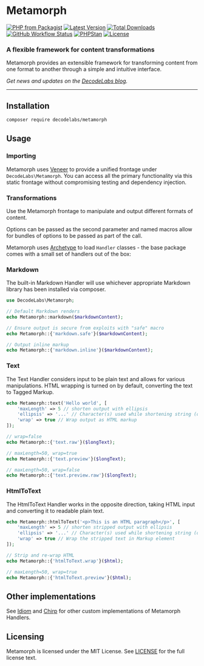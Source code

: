 # Metamorph

[![PHP from Packagist](https://img.shields.io/packagist/php-v/decodelabs/metamorph?style=flat)](https://packagist.org/packages/decodelabs/metamorph)
[![Latest Version](https://img.shields.io/packagist/v/decodelabs/metamorph.svg?style=flat)](https://packagist.org/packages/decodelabs/metamorph)
[![Total Downloads](https://img.shields.io/packagist/dt/decodelabs/metamorph.svg?style=flat)](https://packagist.org/packages/decodelabs/metamorph)
[![GitHub Workflow Status](https://img.shields.io/github/actions/workflow/status/decodelabs/metamorph/integrate.yml?branch=develop)](https://github.com/decodelabs/metamorph/actions/workflows/integrate.yml)
[![PHPStan](https://img.shields.io/badge/PHPStan-enabled-44CC11.svg?longCache=true&style=flat)](https://github.com/phpstan/phpstan)
[![License](https://img.shields.io/packagist/l/decodelabs/metamorph?style=flat)](https://packagist.org/packages/decodelabs/metamorph)

### A flexible framework for content transformations

Metamorph provides an extensible framework for transforming content from one format to another through a simple and intuitive interface.

_Get news and updates on the [DecodeLabs blog](https://blog.decodelabs.com)._

---


## Installation

```bash
composer require decodelabs/metamorph
```

## Usage

### Importing

Metamorph uses [Veneer](https://github.com/decodelabs/veneer) to provide a unified frontage under <code>DecodeLabs\Metamorph</code>.
You can access all the primary functionality via this static frontage without compromising testing and dependency injection.


### Transformations

Use the Metamorph frontage to manipulate and output different formats of content.

Options can be passed as the second parameter and named macros allow for bundles of options to be passed as part of the call.

Metamorph uses [Archetype](https://github.com/decodelabs/archetype) to load `Handler` classes - the base package comes with a small set of handlers out of the box:


### Markdown

The built-in Markdown Handler will use whichever appropriate Markdown library has been installed via composer.

```php
use DecodeLabs\Metamorph;

// Default Markdown renders
echo Metamorph::markdown($markdownContent);

// Ensure output is secure from exploits with "safe" macro
echo Metamorph::{'markdown.safe'}($markdownContent);

// Output inline markup
echo Metamorph::{'markdown.inline'}($markdownContent);
```


### Text

The Text Handler considers input to be plain text and allows for various manipulations.
HTML wrapping is turned on by default, converting the text to Tagged Markup.

```php
echo Metamorph::text('Hello world', [
    'maxLength' => 5 // shorten output with ellipsis
    'ellipsis' => '...' // Character(s) used while shortening string (optional)
    'wrap' => true // Wrap output as HTML markup
]);

// wrap=false
echo Metamorph::{'text.raw'}($longText);

// maxLength=50, wrap=true
echo Metamorph::{'text.preview'}($longText);

// maxLength=50, wrap=false
echo Metamorph::{'text.preview.raw'}($longText);
```


### HtmlToText

The HtmlToText Handler works in the opposite direction, taking HTML input and converting it to readable plain text.

```php
echo Metamorph::htmlToText('<p>This is an HTML paragraph</p>', [
    'maxLength' => 5 // shorten stripped output with ellipsis
    'ellipsis' => '...' // Character(s) used while shortening string (optional)
    'wrap' => true // Wrap the stripped text in Markup element
]);

// Strip and re-wrap HTML
echo Metamorph::{'htmlToText.wrap'}($html);

// maxLength=50, wrap=true
echo Metamorph::{'htmlToText.preview'}($html);
```



## Other implementations

See [Idiom](https://github.com/decodelabs/idiom) and [Chirp](https://github.com/decodelabs/chirp) for other custom implementations of Metamorph Handlers.


## Licensing
Metamorph is licensed under the MIT License. See [LICENSE](./LICENSE) for the full license text.
